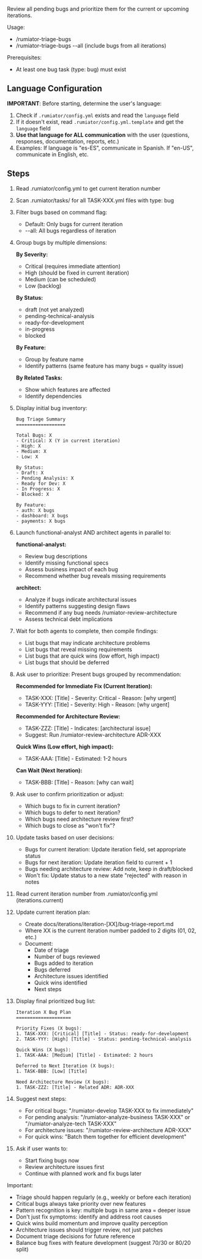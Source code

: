 Review all pending bugs and prioritize them for the current or upcoming iterations.

Usage:
- /rumiator-triage-bugs
- /rumiator-triage-bugs --all (include bugs from all iterations)

Prerequisites:
- At least one bug task (type: bug) must exist

## Language Configuration
**IMPORTANT**: Before starting, determine the user's language:
1. Check if `.rumiator/config.yml` exists and read the `language` field
2. If it doesn't exist, read `.rumiator/config.yml.template` and get the `language` field
3. **Use that language for ALL communication** with the user (questions, responses, documentation, reports, etc.)
4. Examples: If language is "es-ES", communicate in Spanish. If "en-US", communicate in English, etc.

## Steps

1. Read .rumiator/config.yml to get current iteration number
2. Scan .rumiator/tasks/ for all TASK-XXX.yml files with type: bug
3. Filter bugs based on command flag:
   - Default: Only bugs for current iteration
   - --all: All bugs regardless of iteration
4. Group bugs by multiple dimensions:

   **By Severity:**
   - Critical (requires immediate attention)
   - High (should be fixed in current iteration)
   - Medium (can be scheduled)
   - Low (backlog)

   **By Status:**
   - draft (not yet analyzed)
   - pending-technical-analysis
   - ready-for-development
   - in-progress
   - blocked

   **By Feature:**
   - Group by feature name
   - Identify patterns (same feature has many bugs = quality issue)

   **By Related Tasks:**
   - Show which features are affected
   - Identify dependencies

5. Display initial bug inventory:
   ```
   Bug Triage Summary
   ==================

   Total Bugs: X
   - Critical: X (Y in current iteration)
   - High: X
   - Medium: X
   - Low: X

   By Status:
   - Draft: X
   - Pending Analysis: X
   - Ready for Dev: X
   - In Progress: X
   - Blocked: X

   By Feature:
   - auth: X bugs
   - dashboard: X bugs
   - payments: X bugs
   ```

6. Launch functional-analyst AND architect agents in parallel to:

   **functional-analyst:**
   - Review bug descriptions
   - Identify missing functional specs
   - Assess business impact of each bug
   - Recommend whether bug reveals missing requirements

   **architect:**
   - Analyze if bugs indicate architectural issues
   - Identify patterns suggesting design flaws
   - Recommend if any bug needs /rumiator-review-architecture
   - Assess technical debt implications

7. Wait for both agents to complete, then compile findings:
   - List bugs that may indicate architecture problems
   - List bugs that reveal missing requirements
   - List bugs that are quick wins (low effort, high impact)
   - List bugs that should be deferred

8. Ask user to prioritize:
   Present bugs grouped by recommendation:

   **Recommended for Immediate Fix (Current Iteration):**
   - TASK-XXX: [Title] - Severity: Critical - Reason: [why urgent]
   - TASK-YYY: [Title] - Severity: High - Reason: [why urgent]

   **Recommended for Architecture Review:**
   - TASK-ZZZ: [Title] - Indicates: [architectural issue]
   - Suggest: Run /rumiator-review-architecture ADR-XXX

   **Quick Wins (Low effort, high impact):**
   - TASK-AAA: [Title] - Estimated: 1-2 hours

   **Can Wait (Next Iteration):**
   - TASK-BBB: [Title] - Reason: [why can wait]

9. Ask user to confirm prioritization or adjust:
   - Which bugs to fix in current iteration?
   - Which bugs to defer to next iteration?
   - Which bugs need architecture review first?
   - Which bugs to close as "won't fix"?

10. Update tasks based on user decisions:
    - Bugs for current iteration: Update iteration field, set appropriate status
    - Bugs for next iteration: Update iteration field to current + 1
    - Bugs needing architecture review: Add note, keep in draft/blocked
    - Won't fix: Update status to a new state "rejected" with reason in notes

11. Read current iteration number from .rumiator/config.yml (iterations.current)
12. Update current iteration plan:
    - Create docs/iterations/iteration-[XX]/bug-triage-report.md
    - Where XX is the current iteration number padded to 2 digits (01, 02, etc.)
    - Document:
      * Date of triage
      * Number of bugs reviewed
      * Bugs added to iteration
      * Bugs deferred
      * Architecture issues identified
      * Quick wins identified
      * Next steps

13. Display final prioritized bug list:
    ```
    Iteration X Bug Plan
    ====================

    Priority Fixes (X bugs):
    1. TASK-XXX: [Critical] [Title] - Status: ready-for-development
    2. TASK-YYY: [High] [Title] - Status: pending-technical-analysis

    Quick Wins (X bugs):
    1. TASK-AAA: [Medium] [Title] - Estimated: 2 hours

    Deferred to Next Iteration (X bugs):
    1. TASK-BBB: [Low] [Title]

    Need Architecture Review (X bugs):
    1. TASK-ZZZ: [Title] - Related ADR: ADR-XXX
    ```

14. Suggest next steps:
    - For critical bugs: "/rumiator-develop TASK-XXX to fix immediately"
    - For pending analysis: "/rumiator-analyze-business TASK-XXX" or "/rumiator-analyze-tech TASK-XXX"
    - For architecture issues: "/rumiator-review-architecture ADR-XXX"
    - For quick wins: "Batch them together for efficient development"

15. Ask if user wants to:
    - Start fixing bugs now
    - Review architecture issues first
    - Continue with planned work and fix bugs later

Important:
- Triage should happen regularly (e.g., weekly or before each iteration)
- Critical bugs always take priority over new features
- Pattern recognition is key: multiple bugs in same area = deeper issue
- Don't just fix symptoms: identify and address root causes
- Quick wins build momentum and improve quality perception
- Architecture issues should trigger review, not just patches
- Document triage decisions for future reference
- Balance bug fixes with feature development (suggest 70/30 or 80/20 split)
